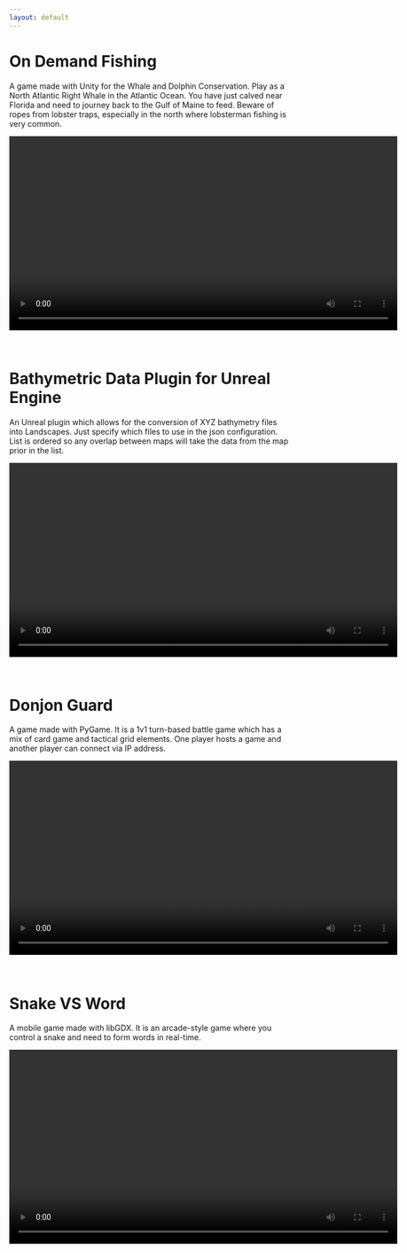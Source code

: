 ```yaml
---
layout: default
---
```


# On Demand Fishing

A game made with Unity for the Whale and Dolphin Conservation. Play as a North Atlantic Right Whale in the Atlantic Ocean. You have just calved near Florida and need to journey back to the Gulf of Maine to feed. Beware of ropes from lobster traps, especially in the north where lobsterman fishing is very common.

<video src="videos/on-demand.mp4" width="700" controls></video>

<p>&nbsp;</p>

# Bathymetric Data Plugin for Unreal Engine

An Unreal plugin which allows for the conversion of XYZ bathymetry files into Landscapes. Just specify which files to use in the json configuration. List is ordered so any overlap between maps will take the data from the map prior in the list.

<video src="videos/hii.mp4" width="700" controls></video>

<p>&nbsp;</p>

# Donjon Guard

A game made with PyGame. It is a 1v1 turn-based battle game which has a mix of card game and tactical grid elements. One player hosts a game and another player can connect via IP address.

<video src="videos/donjon-guard.mp4" width="700" controls></video>

<p>&nbsp;</p>

# Snake VS Word

A mobile game made with libGDX. It is an arcade-style game where you control a snake and need to form words in real-time.

<video src="videos/snake-vs-word.mp4" width="700" controls></video>
